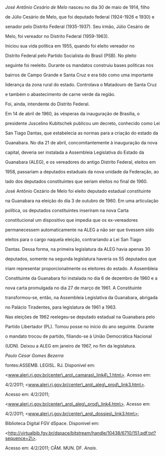 

*José Antônio Cesário de Melo* nasceu no dia 30 de maio de 1914, filho

de Júlio Cesário de Melo, que foi deputado federal (1924-1926 e 1930) e

senador pelo Distrito Federal (1935-1937). Seu irmão, Júlio Cesário de

Melo, foi vereador no Distrito Federal (1959-1963).



Iniciou sua vida política em 1955, quando foi eleito vereador no

Distrito Federal pelo Partido Socialista do Brasil (PSB). No pleito

seguinte foi reeleito. Durante os mandatos construiu bases políticas nos

bairros de Campo Grande e Santa Cruz e era tido como uma importante

liderança da zona rural do estado. Controlava o Matadouro de Santa Cruz

e também o abastecimento de carne verde da região.



Foi, ainda, intendente do Distrito Federal.



Em 14 de abril de 1960, às vésperas da inauguração de Brasília, o

presidente Juscelino Kubitschek publicou um decreto, conhecido como Lei

San Tiago Dantas, que estabelecia as normas para a criação do estado da

Guanabara. No dia 21 de abril, concomitantemente à inauguração da nova

capital, deveria ser instalada a Assembleia Legislativa do Estado da

Guanabara (ALEG), e os vereadores do antigo Distrito Federal, eleitos em

1958, passariam a deputados estaduais da nova unidade da Federação, ao

lado dos deputados constituintes que seriam eleitos no final de 1960.



José Antônio Cezário de Melo foi eleito deputado estadual constituinte

na Guanabara na eleição do dia 3 de outubro de 1960. Em uma articulação

política, os deputados constituintes inseriram na nova Carta

constitucional um dispositivo que impedia que os ex-vereadores

permanecessem automaticamente na ALEG a não ser que tivessem sido

eleitos para o cargo naquela eleição, contrariando a Lei San Tiago

Dantas. Dessa forma, na primeira legislatura da ALEG havia apenas 30

deputados, somente na segunda legislatura haveria os 55 deputados que

iriam representar proporcionalmente os eleitores do estado. A Assembleia

Constituinte da Guanabara foi instalada no dia 6 de dezembro de 1960 e a

nova carta promulgada no dia 27 de março de 1961. A Constituinte

transformou-se, então, na Assembleia Legislativa da Guanabara, abrigada

no Palácio Tiradentes, para legislatura de 1961 a 1963.



Nas eleições de 1962 reelegeu-se deputado estadual na Guanabara pelo

Partido Libertador (PL). Tomou posse no início do ano seguinte. Durante

o mandato trocou de partido, filiando-se à União Democrática Nacional

(UDN). Deixou a ALEG em janeiro de 1967, no fim da legislatura.



*Paulo César Gomes Bezerra*



fontes:ASSEMB. LEGISL. RJ. Disponível em:

\<www.alerj.rj.gov.br/center\_arq\_camaras\_link4\_1.htm\>. Acesso em:

4/2/2011; \<www.alerj.rj.gov.br/center\_arq\_aleg\_prod\_link3.htm\>.

Acesso em: 4/2/2011;

\<www.alerj.rj.gov.br/center\_arq\_aleg\_prod\_link4.htm\>. Acesso em:

4/2/2011; \<www.alerj.rj.gov.br/center\_arq\_dossies\_link3.htm\>;

Biblioteca Digital FGV dSpace. Disponível em:

\<http://virtualbib.fgv.br/dspace/bitstream/handle/10438/6710/151.pdf.txt?sequence=2\>.

Acesso em: 4/2/2011; CÂM. MUN. DF. *Anais*.

